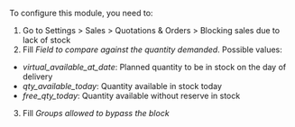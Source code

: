 To configure this module, you need to:

1. Go to Settings > Sales > Quotations & Orders > Blocking sales due to lack of stock
2. Fill *Field to compare against the quantity demanded*. Possible values:

  - *virtual_available_at_date*: Planned quantity to be in stock on the day of delivery
  - *qty_available_today*: Quantity available in stock today
  - *free_qty_today*: Quantity available without reserve in stock

3. Fill *Groups allowed to bypass the block*
